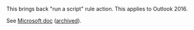 This brings back "run a script" rule action.  This applies to Outlook 2016.

See [Microsoft doc][1] ([archived][2]).

[1]: https://support.microsoft.com/en-us/topic/how-to-control-the-rule-actions-to-start-an-application-or-run-a-macro-in-outlook-2016-and-outlook-2013-e4964b72-173c-959d-5d7b-ead562979048
[2]: http://web.archive.org/web/20210127132714/https://support.microsoft.com/en-us/topic/how-to-control-the-rule-actions-to-start-an-application-or-run-a-macro-in-outlook-2016-and-outlook-2013-e4964b72-173c-959d-5d7b-ead562979048
